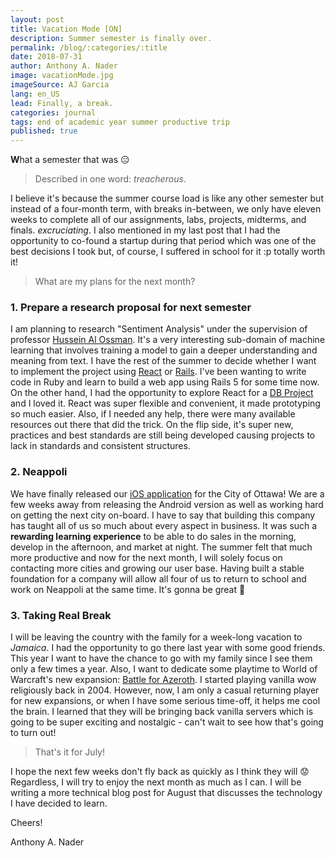 ```yaml
---
layout: post
title: Vacation Mode [ON]
description: Summer semester is finally over.
permalink: /blog/:categories/:title
date: 2018-07-31
author: Anthony A. Nader
image: vacationMode.jpg
imageSource: AJ Garcia
lang: en_US
lead: Finally, a break.
categories: journal
tags: end of academic year summer productive trip
published: true
---
```

<b>W</b>hat a semester that was :expressionless:

>Described in one word: _treacherous_.

I believe it's because the summer course load is like any other semester but instead of a four-month term, with breaks in-between, we only have eleven weeks to complete all of our assignments, labs, projects, midterms, and finals. _excruciating_. I also mentioned in my last post that I had the opportunity to co-found a startup during that period which was one of the best decisions I took but, of course, I suffered in school for it :p totally worth it!

> What are my plans for the next month?

### 1. Prepare a research proposal for next semester
I am planning to research "Sentiment Analysis" under the supervision of professor <a class="pink-hover" href="http://www.site.uottawa.ca/~halosman/" target="_blank">Hussein Al Ossman</a>. It's a very interesting sub-domain of machine learning that involves training a model to gain a deeper understanding and meaning from text. I have the rest of the summer to decide whether I want to implement the project using <a class="pink-hover" href="https://reactjs.org" target="_blank">React</a> or <a class="pink-hover" href="https://rubyonrails.org" target="_blank">Rails</a>. I've been wanting to write code in Ruby and learn to build a web app using Rails 5 for some time now. On the other hand, I had the opportunity to explore React for a
<a class="pink-hover" href="https://github.com/anthonyanader/flavorHubFrontEnd" target="_blank">DB Project</a> and I loved it. React was super flexible and convenient, it made prototyping so much easier. Also, if I needed any help, there were many available resources out there that did the trick. On the flip side, it's super new, practices and best standards are still being developed causing projects to lack in standards and consistent structures.

### 2. Neappoli
We have finally released our <a class="pink-hover" href="https://itunes.apple.com/us/app/neappoli/id1407362318" target="_blank">iOS application</a> for the City of Ottawa! We are a few weeks away from releasing the Android version as well as working hard on getting the next city on-board. I have to say that building this company has taught all of us so much about every aspect in business. It was such a <b>rewarding learning experience</b> to be able to do sales in the morning, develop in the afternoon, and market at night. The summer felt that much more productive and now for the next month, I will solely focus on contacting more cities and growing our user base. Having built a stable foundation for a company will allow all four of us to return to school and work on Neappoli at the same time. It's gonna be great :muscle:

### 3.  Taking Real Break
I will be leaving the country with the family for a week-long vacation to _Jamaica_. I had the opportunity to go there last year with some good friends. This year I want to have the chance to go with my family since I see them only a few times a year. Also, I want to dedicate some playtime to World of Warcraft's new expansion: <a class="pink-hover" href="https://worldofwarcraft.com/en-us/battle-for-azeroth" target="_blank">Battle for Azeroth</a>. I started playing vanilla wow religiously back in 2004. However, now, I am only a casual returning player for new expansions, or when I have some serious time-off, it helps me cool the brain. I learned that they will be bringing back vanilla servers which is going to be super exciting and nostalgic - can't wait to see how that's going to turn out!


> That's it for July! 

I hope the next few weeks don't fly back as quickly as I think they will :worried: Regardless, I will try to enjoy the next month as much as I can. I will be writing a more technical blog post for August that discusses the technology I have decided to learn.

Cheers!

Anthony A. Nader
